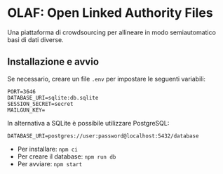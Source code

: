 # OLAF: Open Linked Authority Files

Una piattaforma di crowdsourcing per allineare in modo semiautomatico basi di dati diverse.

## Installazione e avvio

Se necessario, creare un file `.env` per impostare le seguenti variabili:

```
PORT=3646
DATABASE_URI=sqlite:db.sqlite
SESSION_SECRET=secret
MAILGUN_KEY=
```

In alternativa a SQLite è possibile utilizzare PostgreSQL:

```
DATABASE_URI=postgres://user:password@localhost:5432/database
```

- Per installare: `npm ci`
- Per creare il database: `npm run db`
- Per avviare: `npm start`   
